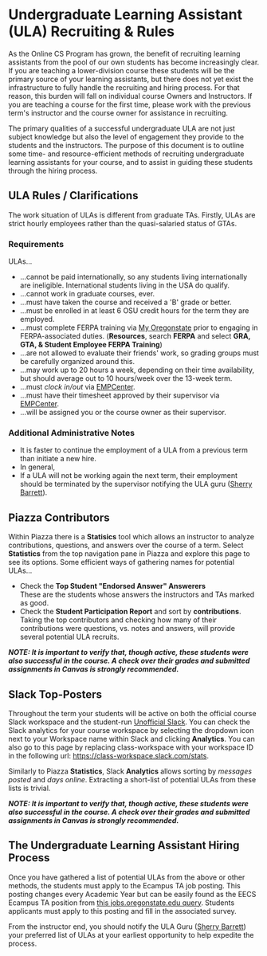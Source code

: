 # Undergraduate Learning Assistant (ULA) Recruiting & Rules

As the Online CS Program has grown, the benefit of recruiting learning assistants from the pool of our own students has become increasingly clear.  If you are teaching a lower-division course these students will be the primary source of your learning assistants, but there does not yet exist the infrastructure to fully handle the recruiting and hiring process.  For that reason, this burden will fall on individual course Owners and Instructors. If you are teaching a course for the first time, please work with the previous term's instructor and the course owner for assistance in recruiting.

The primary qualities of a successful undergraduate ULA are not just subject knowledge but also the level of engagement they provide to the students and the instructors.  The purpose of this document is to outline some time- and resource-efficient methods of recruiting undergraduate learning assistants for your course, and to assist in guiding these students through the hiring process.

## ULA Rules / Clarifications

The work situation of ULAs is different from graduate TAs. Firstly, ULAs are strict hourly employees rather than the quasi-salaried status of GTAs.

### Requirements

ULAs...

- ...cannot be paid internationally, so any students living internationally are ineligible. International students living in the USA do qualify.
- ...cannot work in graduate courses, ever.
- ...must have taken the course and received a 'B' grade or better.
- ...must be enrolled in at least 6 OSU credit hours for the term they are employed.
- ...must complete FERPA training via [My Oregonstate](https://my.oregonstate.edu/web/myosu/employee) prior to engaging in FERPA-associated duties. (**Resources**, search **FERPA** and select **GRA, GTA, & Student Employee FERPA Training**)
- ...are not allowed to evaluate their friends' work, so grading groups must be carefully organized around this.
- ...may work up to 20 hours a week, depending on their time availability, but should average out to 10 hours/week over the 13-week term.
- ...must *clock in/out* via [EMPCenter](https://mytime.oregonstate.edu).
- ...must have their timesheet approved by their supervisor via [EMPCenter](https://mytime.oregonstate.edu).
- ...will be assigned you or the course owner as their supervisor.

### Additional Administrative Notes

- It is faster to continue the employment of a ULA from a previous term than initiate a new hire.
- In general, 
- If a ULA will not be working again the next term, their employment should be terminated by the supervisor notifying the ULA guru ([Sherry Barrett](mailto:sherry.barrett@oregonstate.edu)).

## Piazza Contributors

Within Piazza there is a **Statisics** tool which allows an instructor to analyze contributions, questions, and answers over the course of a term.  Select **Statistics** from the top navigation pane in Piazza and explore this page to see its options.  Some efficient ways of gathering names for potential ULAs...

- Check the **Top Student "Endorsed Answer" Answerers**  
These are the students whose answers the instructors and TAs marked as good.
- Check the **Student Participation Report** and sort by **contributions**. Taking the top contributors and checking how many of their contributions were questions, vs. notes and answers, will provide several potential ULA recruits.

**_NOTE: It is important to verify that, though active, these students were also successful in the course.  A check over their grades and submitted assignments in Canvas is strongly recommended._**

## Slack Top-Posters

Throughout the term your students will be active on both the official course Slack workspace and the student-run [Unofficial Slack](https://osu-cs.slack.com).  You can check the Slack analytics for your course workspace by selecting the dropdown icon next to your Workspace name within Slack and clicking **Analytics**.  You can also go to this page by replacing class-workspace with your workspace ID in the following url: https://class-workspace.slack.com/stats.

Similarly to Piazza **Statistics**, Slack **Analytics** allows sorting by *messages posted* and *days online*.  Extracting a short-list of potential ULAs from these lists is trivial.

**_NOTE: It is important to verify that, though active, these students were also successful in the course.  A check over their grades and submitted assignments in Canvas is strongly recommended._**

## The Undergraduate Learning Assistant Hiring Process

Once you have gathered a list of potential ULAs from the above or other methods, the students must apply to the Ecampus TA job posting. This posting changes every Academic Year but can be easily found as the EECS Ecampus TA position from [this jobs.oregonstate.edu query](https://jobs.oregonstate.edu/postings/search?utf8=%E2%9C%93&query=Ecampus&query_v0_posted_at_date=&1970%5B%5D=8&query_organizational_tier_3_id%5B%5D=594&225=&commit=Search).  Students applicants must apply to this posting and fill in the associated survey.

From the instructor end, you should notify the ULA Guru ([Sherry Barrett](mailto:sherry.barrett@oregonstate.edu)) your preferred list of ULAs at your earliest opportunity to help expedite the process.

